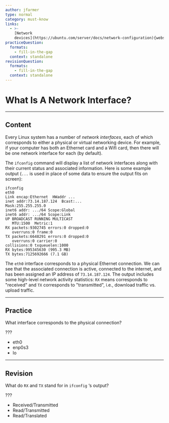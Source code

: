 ```yaml
---
author: jfarmer
type: normal
category: must-know
links:
  - >-
    [Network
    devices](https://ubuntu.com/server/docs/network-configuration){website}
practiceQuestion:
  formats:
    - fill-in-the-gap
  context: standalone
revisionQuestion:
  formats:
    - fill-in-the-gap
  context: standalone
---
```


# What Is A Network Interface?


---

## Content

Every Linux system has a number of *network interfaces*, each of which corresponds to either a physical or virtual networking device.  For example, if your computer has both an Ethernet card and a Wifi card, then there will be one network interface for each (by default).

The `ifconfig` command will display a list of network interfaces along with their current status and associated information.  Here is some example output (`...` is used in place of some data to ensure the output fits on screen):

```shell
ifconfig
eth0
Link encap:Ethernet  HWaddr ...
inet addr:73.14.187.124  Bcast:...  
Mask:255.255.255.0
inet6 addr: .../64 Scope:Global
inet6 addr: .../64 Scope:Link
UP BROADCAST RUNNING MULTICAST
   MTU:1500  Metric:1
RX packets:9302745 errors:0 dropped:0 
   overruns:0 frame:0
TX packets:6648291 errors:0 dropped:0 
   overruns:0 carrier:0
collisions:0 txqueuelen:1000
RX bytes:995345630 (995.3 MB)
TX bytes:7125692666 (7.1 GB)
```

The `eth0` interface corresponds to a physical Ethernet connection.  We can see that the associated connection is active, connected to the internet, and has been assigned an IP address of `73.14.187.124`.  The output includes some high-level network activity statistics: `RX` means corresponds to "received" and `TX` corresponds to "transmitted", i.e., download traffic vs. upload traffic.


---

## Practice

What interface corresponds to the physical connection?

??? 

- eth0
- enp0s3
- lo


---

## Revision

What do `RX` and `TX` stand for in `ifconfig` ‘s output? 

???

- Received/Transmitted
- Read/Transmitted
- Read/Translated
